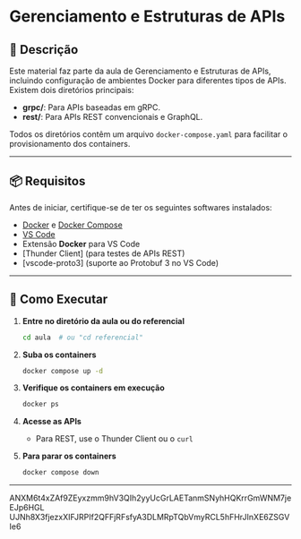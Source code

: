 # Gerenciamento e Estruturas de APIs

## 📌 Descrição

Este material faz parte da aula de Gerenciamento e Estruturas de APIs, incluindo configuração de ambientes Docker para diferentes tipos de APIs. Existem dois diretórios principais:

- **grpc/**: Para APIs baseadas em gRPC.
- **rest/**: Para APIs REST convencionais e GraphQL.

Todos os diretórios contêm um arquivo `docker-compose.yaml` para facilitar o provisionamento dos containers.

---

## 📦 Requisitos

Antes de iniciar, certifique-se de ter os seguintes softwares instalados:

- [Docker](https://www.docker.com/) e [Docker Compose](https://docs.docker.com/compose/)
- [VS Code](https://code.visualstudio.com/)
- Extensão **Docker** para VS Code
- [Thunder Client] (para testes de APIs REST)
- [vscode-proto3] (suporte ao Protobuf 3 no VS Code)

---

## 🚀 Como Executar

1. **Entre no diretório da aula ou do referencial**

   ```sh
   cd aula  # ou "cd referencial"
   ```

2. **Suba os containers**

   ```sh
   docker compose up -d
   ```

3. **Verifique os containers em execução**

   ```sh
   docker ps
   ```

4. **Acesse as APIs**

   - Para REST, use o Thunder Client ou o `curl`

5. **Para parar os containers**
   ```sh
   docker compose down
   ```

---

ANXM6t4xZAf9ZEyxzmm9hV3QIh2yyUcGrLAETanmSNyhHQKrrGmWNM7jeEJp6HGL
UJNh8X3fjezxXIFJRPIf2QFFjRFsfyA3DLMRpTQbVmyRCL5hFHrJInXE6ZSGVIe6